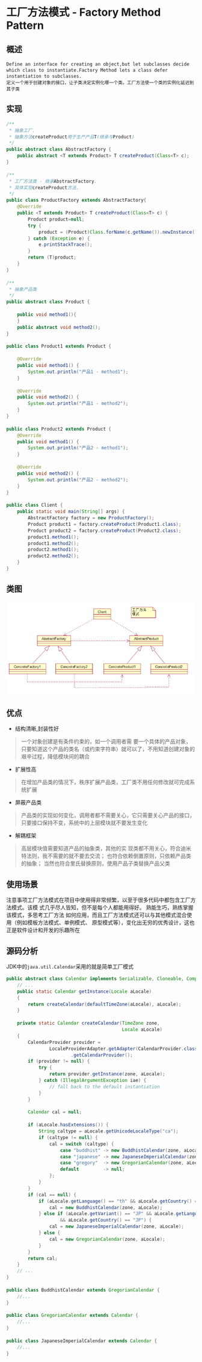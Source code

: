 # 工厂方法模式 - Factory Method Pattern

## 概述

    Define an interface for creating an object,but let subclasses decide which class to instantiate.Factory Method lets a class defer instantiation to subclasses.
    定义一个用于创建对象的接口，让子类决定实例化哪一个类。工厂方法使一个类的实例化延迟到其子类

## 实现

```java
/**
 * 抽象工厂.
 * 抽象方法createProduct用于生产产品T(继承与Product)
 */
public abstract class AbstractFactory {
    public abstract <T extends Product> T createProduct(Class<T> c);
}

/**
 * 工厂方法类 - 继承AbstractFactory.
 * 具体实现createProduct方法.
 */
public class ProductFactory extends AbstractFactory{
    @Override
    public <T extends Product> T createProduct(Class<T> c) {
        Product product=null;
        try {
            product = (Product)Class.forName(c.getName()).newInstance();
        } catch (Exception e) {
            e.printStackTrace();
        }
        return (T)product;
    }
}

/**
 * 抽象产品类
 */
public abstract class Product {

    public void method1(){
    }
    public abstract void method2();
}

public class Product1 extends Product {

    @Override
    public void method1() {
        System.out.println("产品1 - method1");
    }

    @Override
    public void method2() {
        System.out.println("产品1 - method2");
    }
}

public class Product2 extends Product {
    @Override
    public void method1() {
        System.out.println("产品2 - method1");
    }

    @Override
    public void method2() {
        System.out.println("产品2 - method2");
    }
}

public class Client {
    public static void main(String[] args) {
        AbstractFactory factory = new ProductFactory();
        Product product1 = factory.createProduct(Product1.class);
        Product product2 = factory.createProduct(Product2.class);
        product1.method1();
        product1.method2();
        product2.method1();
        product2.method2();
    }
}
```

## 类图
![img.png](img/FactoryMethodPattern.png)

## 优点

* 结构清晰,封装性好
>一个对象创建是有条件约束的，如一个调用者需 要一个具体的产品对象，只要知道这个产品的类名（或约束字符串）就可以了，不用知道创建对象的艰辛过程，降低模块间的耦合

* 扩展性高
> 在增加产品类的情况下，秩序扩展产品类，工厂类不用任何修改就可完成系统扩展

* 屏蔽产品类
>产品类的实现如何变化，调用者都不需要关心，它只需要关心产品的接口，只要接口保持不变，系统中的上层模块就不要发生变化

* 解耦框架
>高层模块值需要知道产品的抽象类，其他的实 现类都不用关心，符合迪米特法则，我不需要的就不要去交流；
 也符合依赖倒置原则，只依赖产品类的抽象；
 当然也符合里氏替换原则，使用产品子类替换产品父类

## 使用场景

注意事项工厂方法模式在项目中使用得非常频繁，以至于很多代码中都包含工厂方法模式。该模 式几乎尽人皆知，但不是每个人都能用得好。
熟能生巧，熟练掌握该模式，多思考工厂方法 如何应用，而且工厂方法模式还可以与其他模式混合使用（例如模板方法模式、单例模式、 原型模式等），变化出无穷的优秀设计，这也正是软件设计和开发的乐趣所在


## 源码分析
   JDK中的`java.util.Calendar`采用的就是简单工厂模式
```java
public abstract class Calendar implements Serializable, Cloneable, Comparable<Calendar> {
    // ...
    public static Calendar getInstance(Locale aLocale)
    {
        return createCalendar(defaultTimeZone(aLocale), aLocale);
    }

    private static Calendar createCalendar(TimeZone zone,
                                           Locale aLocale)
    {
        CalendarProvider provider =
                LocaleProviderAdapter.getAdapter(CalendarProvider.class, aLocale)
                        .getCalendarProvider();
        if (provider != null) {
            try {
                return provider.getInstance(zone, aLocale);
            } catch (IllegalArgumentException iae) {
                // fall back to the default instantiation
            }
        }

        Calendar cal = null;

        if (aLocale.hasExtensions()) {
            String caltype = aLocale.getUnicodeLocaleType("ca");
            if (caltype != null) {
                cal = switch (caltype) {
                    case "buddhist" -> new BuddhistCalendar(zone, aLocale);
                    case "japanese" -> new JapaneseImperialCalendar(zone, aLocale);
                    case "gregory"  -> new GregorianCalendar(zone, aLocale);
                    default         -> null;
                };
            }
        }
        if (cal == null) {
            if (aLocale.getLanguage() == "th" && aLocale.getCountry() == "TH") {
                cal = new BuddhistCalendar(zone, aLocale);
            } else if (aLocale.getVariant() == "JP" && aLocale.getLanguage() == "ja"
                    && aLocale.getCountry() == "JP") {
                cal = new JapaneseImperialCalendar(zone, aLocale);
            } else {
                cal = new GregorianCalendar(zone, aLocale);
            }
        }
        return cal;
    }
    // ...
}

public class BuddhistCalendar extends GregorianCalendar {
    //...
}

public class GregorianCalendar extends Calendar {
    //...
}

public class JapaneseImperialCalendar extends Calendar {
    //...
}

```
    

